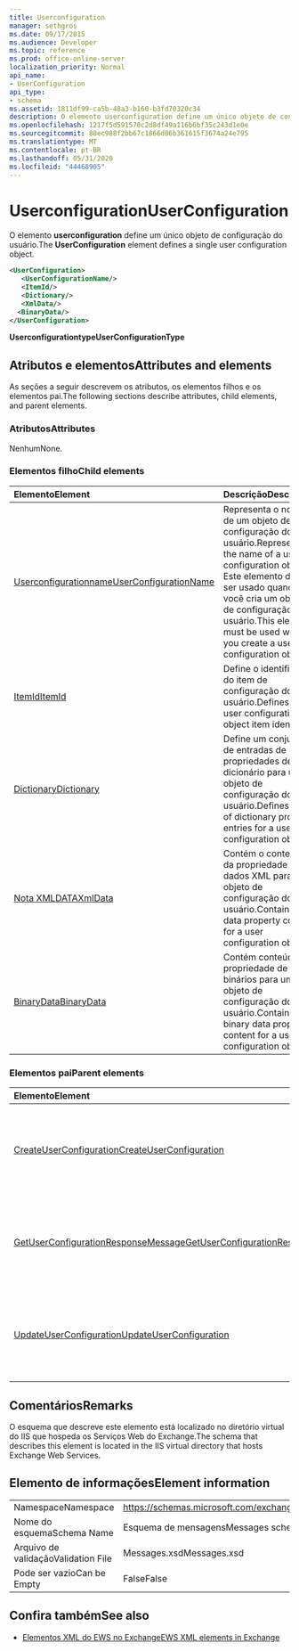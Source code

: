 ```yaml
---
title: Userconfiguration
manager: sethgros
ms.date: 09/17/2015
ms.audience: Developer
ms.topic: reference
ms.prod: office-online-server
localization_priority: Normal
api_name:
- UserConfiguration
api_type:
- schema
ms.assetid: 1811df99-ca5b-48a3-b160-b3fd70320c34
description: O elemento userconfiguration define um único objeto de configuração do usuário.
ms.openlocfilehash: 1217f5d591570c2d8df49a116b6bf35c243d1e0e
ms.sourcegitcommit: 88ec988f2bb67c1866d06b361615f3674a24e795
ms.translationtype: MT
ms.contentlocale: pt-BR
ms.lasthandoff: 05/31/2020
ms.locfileid: "44468905"
---
```

# <a name="userconfiguration"></a><span data-ttu-id="4ef68-103">Userconfiguration</span><span class="sxs-lookup"><span data-stu-id="4ef68-103">UserConfiguration</span></span>

<span data-ttu-id="4ef68-104">O elemento **userconfiguration** define um único objeto de configuração do usuário.</span><span class="sxs-lookup"><span data-stu-id="4ef68-104">The **UserConfiguration** element defines a single user configuration object.</span></span> 
  
```XML
<UserConfiguration>
   <UserConfigurationName/>
   <ItemId/>
   <Dictionary/>
   <XmlData/>
  <BinaryData/>
</UserConfiguration>
```

 <span data-ttu-id="4ef68-105">**Userconfigurationtype**</span><span class="sxs-lookup"><span data-stu-id="4ef68-105">**UserConfigurationType**</span></span>
## <a name="attributes-and-elements"></a><span data-ttu-id="4ef68-106">Atributos e elementos</span><span class="sxs-lookup"><span data-stu-id="4ef68-106">Attributes and elements</span></span>

<span data-ttu-id="4ef68-107">As seções a seguir descrevem os atributos, os elementos filhos e os elementos pai.</span><span class="sxs-lookup"><span data-stu-id="4ef68-107">The following sections describe attributes, child elements, and parent elements.</span></span>
  
### <a name="attributes"></a><span data-ttu-id="4ef68-108">Atributos</span><span class="sxs-lookup"><span data-stu-id="4ef68-108">Attributes</span></span>

<span data-ttu-id="4ef68-109">Nenhum</span><span class="sxs-lookup"><span data-stu-id="4ef68-109">None.</span></span>
  
### <a name="child-elements"></a><span data-ttu-id="4ef68-110">Elementos filho</span><span class="sxs-lookup"><span data-stu-id="4ef68-110">Child elements</span></span>

|<span data-ttu-id="4ef68-111">**Elemento**</span><span class="sxs-lookup"><span data-stu-id="4ef68-111">**Element**</span></span>|<span data-ttu-id="4ef68-112">**Descrição**</span><span class="sxs-lookup"><span data-stu-id="4ef68-112">**Description**</span></span>|
|:-----|:-----|
|[<span data-ttu-id="4ef68-113">Userconfigurationname</span><span class="sxs-lookup"><span data-stu-id="4ef68-113">UserConfigurationName</span></span>](userconfigurationname.md) <br/> |<span data-ttu-id="4ef68-114">Representa o nome de um objeto de configuração do usuário.</span><span class="sxs-lookup"><span data-stu-id="4ef68-114">Represents the name of a user configuration object.</span></span> <span data-ttu-id="4ef68-115">Este elemento deve ser usado quando você cria um objeto de configuração do usuário.</span><span class="sxs-lookup"><span data-stu-id="4ef68-115">This element must be used when you create a user configuration object.</span></span>  <br/> |
|[<span data-ttu-id="4ef68-116">ItemId</span><span class="sxs-lookup"><span data-stu-id="4ef68-116">ItemId</span></span>](itemid.md) <br/> |<span data-ttu-id="4ef68-117">Define o identificador do item de configuração do usuário.</span><span class="sxs-lookup"><span data-stu-id="4ef68-117">Defines the user configuration object item identifier.</span></span>  <br/> |
|[<span data-ttu-id="4ef68-118">Dictionary</span><span class="sxs-lookup"><span data-stu-id="4ef68-118">Dictionary</span></span>](dictionary.md) <br/> |<span data-ttu-id="4ef68-119">Define um conjunto de entradas de propriedades de dicionário para um objeto de configuração do usuário.</span><span class="sxs-lookup"><span data-stu-id="4ef68-119">Defines a set of dictionary property entries for a user configuration object.</span></span>  <br/> |
|[<span data-ttu-id="4ef68-120">Nota XMLDATA</span><span class="sxs-lookup"><span data-stu-id="4ef68-120">XmlData</span></span>](xmldata.md) <br/> |<span data-ttu-id="4ef68-121">Contém o conteúdo da propriedade de dados XML para um objeto de configuração do usuário.</span><span class="sxs-lookup"><span data-stu-id="4ef68-121">Contains XML data property content for a user configuration object.</span></span>  <br/> |
|[<span data-ttu-id="4ef68-122">BinaryData</span><span class="sxs-lookup"><span data-stu-id="4ef68-122">BinaryData</span></span>](binarydata.md) <br/> |<span data-ttu-id="4ef68-123">Contém conteúdo de propriedade de dados binários para um objeto de configuração do usuário.</span><span class="sxs-lookup"><span data-stu-id="4ef68-123">Contains binary data property content for a user configuration object.</span></span>  <br/> |
   
### <a name="parent-elements"></a><span data-ttu-id="4ef68-124">Elementos pai</span><span class="sxs-lookup"><span data-stu-id="4ef68-124">Parent elements</span></span>

|<span data-ttu-id="4ef68-125">**Elemento**</span><span class="sxs-lookup"><span data-stu-id="4ef68-125">**Element**</span></span>|<span data-ttu-id="4ef68-126">**Descrição**</span><span class="sxs-lookup"><span data-stu-id="4ef68-126">**Description**</span></span>|
|:-----|:-----|
|[<span data-ttu-id="4ef68-127">CreateUserConfiguration</span><span class="sxs-lookup"><span data-stu-id="4ef68-127">CreateUserConfiguration</span></span>](createuserconfiguration.md) <br/> |<span data-ttu-id="4ef68-128">Representa uma solicitação para criar um objeto de configuração do usuário.</span><span class="sxs-lookup"><span data-stu-id="4ef68-128">Represents a request to create a user configuration object.</span></span>  <br/> |
|[<span data-ttu-id="4ef68-129">GetUserConfigurationResponseMessage</span><span class="sxs-lookup"><span data-stu-id="4ef68-129">GetUserConfigurationResponseMessage</span></span>](getuserconfigurationresponsemessage.md) <br/> |<span data-ttu-id="4ef68-130">Representa uma resposta que retorna um objeto de configuração do usuário.</span><span class="sxs-lookup"><span data-stu-id="4ef68-130">Represents a response that returns a user configuration object.</span></span>  <br/> |
|[<span data-ttu-id="4ef68-131">UpdateUserConfiguration</span><span class="sxs-lookup"><span data-stu-id="4ef68-131">UpdateUserConfiguration</span></span>](updateuserconfiguration.md) <br/> |<span data-ttu-id="4ef68-132">Representa uma solicitação para atualizar um objeto de configuração do usuário.</span><span class="sxs-lookup"><span data-stu-id="4ef68-132">Represents a request to update a user configuration object.</span></span>  <br/> |
   
## <a name="remarks"></a><span data-ttu-id="4ef68-133">Comentários</span><span class="sxs-lookup"><span data-stu-id="4ef68-133">Remarks</span></span>

<span data-ttu-id="4ef68-134">O esquema que descreve este elemento está localizado no diretório virtual do IIS que hospeda os Serviços Web do Exchange.</span><span class="sxs-lookup"><span data-stu-id="4ef68-134">The schema that describes this element is located in the IIS virtual directory that hosts Exchange Web Services.</span></span>
  
## <a name="element-information"></a><span data-ttu-id="4ef68-135">Elemento de informações</span><span class="sxs-lookup"><span data-stu-id="4ef68-135">Element information</span></span>

|||
|:-----|:-----|
|<span data-ttu-id="4ef68-136">Namespace</span><span class="sxs-lookup"><span data-stu-id="4ef68-136">Namespace</span></span>  <br/> |https://schemas.microsoft.com/exchange/services/2006/messages  <br/> |
|<span data-ttu-id="4ef68-137">Nome do esquema</span><span class="sxs-lookup"><span data-stu-id="4ef68-137">Schema Name</span></span>  <br/> |<span data-ttu-id="4ef68-138">Esquema de mensagens</span><span class="sxs-lookup"><span data-stu-id="4ef68-138">Messages schema</span></span>  <br/> |
|<span data-ttu-id="4ef68-139">Arquivo de validação</span><span class="sxs-lookup"><span data-stu-id="4ef68-139">Validation File</span></span>  <br/> |<span data-ttu-id="4ef68-140">Messages.xsd</span><span class="sxs-lookup"><span data-stu-id="4ef68-140">Messages.xsd</span></span>  <br/> |
|<span data-ttu-id="4ef68-141">Pode ser vazio</span><span class="sxs-lookup"><span data-stu-id="4ef68-141">Can be Empty</span></span>  <br/> |<span data-ttu-id="4ef68-142">False</span><span class="sxs-lookup"><span data-stu-id="4ef68-142">False</span></span>  <br/> |
   
## <a name="see-also"></a><span data-ttu-id="4ef68-143">Confira também</span><span class="sxs-lookup"><span data-stu-id="4ef68-143">See also</span></span>



- [<span data-ttu-id="4ef68-144">Elementos XML do EWS no Exchange</span><span class="sxs-lookup"><span data-stu-id="4ef68-144">EWS XML elements in Exchange</span></span>](ews-xml-elements-in-exchange.md)

